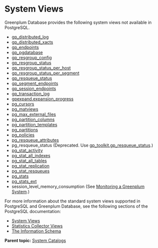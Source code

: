 # System Views 

Greenplum Database provides the following system views not available in PostgreSQL.

-   [gp\_distributed\_log](gp_distributed_log.html)
-   [gp\_distributed\_xacts](gp_distributed_xacts.html)
-   [gp\_endpoints](gp_endpoints.html)
-   [gp\_pgdatabase](gp_pgdatabase.html)
-   [gp\_resgroup\_config](gp_resgroup_config.html)
-   [gp\_resgroup\_status](gp_resgroup_status.html)
-   [gp\_resgroup\_status\_per\_host](gp_resgroup_status_per_host.html)
-   [gp\_resgroup\_status\_per\_segment](gp_resgroup_status_per_segment.html)
-   [gp\_resqueue\_status](gp_resqueue_status.html)
-   [gp\_segment\_endpoints](gp_segment_endpoints.html)
-   [gp\_session\_endpoints](gp_session_endpoints.html)
-   [gp\_transaction\_log](gp_transaction_log.html)
-   [gpexpand.expansion\_progress](gpexpand_expansion_progress.html)
-   [pg\_cursors](pg_cursors.html)
-   [pg\_matviews](pg_matviews.html)
-   [pg\_max\_external\_files](pg_max_external_files.html)
-   [pg\_partition\_columns](pg_partition_columns.html)
-   [pg\_partition\_templates](pg_partition_templates.html)
-   [pg\_partitions](pg_partitions.html)
-   [pg\_policies](pg_policies.html)
-   [pg\_resqueue\_attributes](pg_resqueue_attributes.html)
-   pg\_resqueue\_status \(Deprecated. Use [gp\_toolkit.gp\_resqueue\_status](../gp_toolkit.html).\)
-   [pg\_stat\_activity](pg_stat_activity.html)
-   [pg\_stat\_all\_indexes](pg_stat_indexes.html)
-   [pg\_stat\_all\_tables](pg_stat_tables.html)
-   [pg\_stat\_replication](pg_stat_replication.html)
-   [pg\_stat\_resqueues](pg_stats_resqueue.html)
-   [pg\_stats](pg_stats.html)
-   [pg\_stats\_ext](pg_stats_ext.html)
-   session\_level\_memory\_consumption \(See [Monitoring a Greenplum System](../../admin_guide/managing/monitor.html#topic_slt_ddv_1q).\)

For more information about the standard system views supported in PostgreSQL and Greenplum Database, see the following sections of the PostgreSQL documentation:

-   [System Views](https://www.postgresql.org/docs/12/views-overview.html)
-   [Statistics Collector Views](https://www.postgresql.org/docs/12/monitoring-stats.html#MONITORING-STATS-VIEWS)
-   [The Information Schema](https://www.postgresql.org/docs/12/information-schema.html)

**Parent topic:** [System Catalogs](../system_catalogs/catalog_ref.html)


